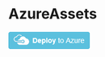 # AzureAssets


<a href="https://portal.azure.com/#create/Microsoft.Template/uri/https://github.com/ghostme/AzureAssets/blob/master/azuredeploy.json" rel="nofollow">
<img src="https://raw.githubusercontent.com/Azure/azure-quickstart-templates/master/1-CONTRIBUTION-GUIDE/images/deploytoazure.png" style="max-width:100%;">
</a>
